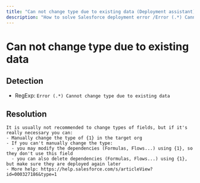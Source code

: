 ```yaml
---
title: "Can not change type due to existing data (Deployment assistant)"
description: "How to solve Salesforce deployment error /Error (.*) Cannot change type due to existing data"
---
```

<!-- markdownlint-disable MD013 -->
# Can not change type due to existing data

## Detection

- RegExp: `Error (.*) Cannot change type due to existing data`

## Resolution

```shell
It is usually not recommended to change types of fields, but if it's really necessary you can:
- Manually change the type of {1} in the target org
- If you can't manually change the type:
  - you may modify the dependencies (Formulas, Flows...) using {1}, so they don't use this field
  - you can also delete dependencies (Formulas, Flows...) using {1}, but make sure they are deployed again later
- More help: https://help.salesforce.com/s/articleView?id=000327186&type=1
```
